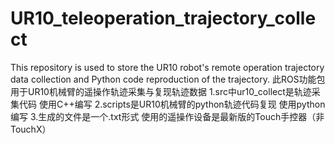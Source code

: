 # UR10_teleoperation_trajectory_collect
This repository is used to store the UR10 robot's remote operation trajectory data collection and Python code reproduction of the trajectory.
此ROS功能包用于UR10机械臂的遥操作轨迹采集与复现轨迹数据
1.src中ur10_collect是轨迹采集代码 使用C++编写
2.scripts是UR10机械臂的python轨迹代码复现 使用python编写
3.生成的文件是一个.txt形式
使用的遥操作设备是最新版的Touch手控器（非TouchX）

